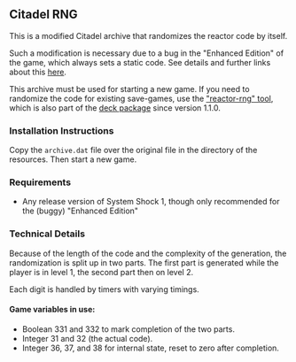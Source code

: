 ## Citadel RNG

This is a modified Citadel archive that randomizes the reactor code by itself.

Such a modification is necessary due to a bug in the "Enhanced Edition" of the game, which always sets a static code.
See details and further links about this [here](https://www.systemshock.org/index.php?topic=9890.0).

This archive must be used for starting a new game. If you need to randomize the code for existing save-games, use the ["reactor-rng" tool](https://github.com/inkyblackness/reactor-rng), which is also part of the [deck package](https://github.com/inkyblackness/deck/releases) since version 1.1.0.

### Installation Instructions

Copy the ```archive.dat``` file over the original file in the directory of the resources.
Then start a new game.

### Requirements

* Any release version of System Shock 1, though only recommended for the (buggy) "Enhanced Edition"

### Technical Details

Because of the length of the code and the complexity of the generation, the randomization is split up in two parts.
The first part is generated while the player is in level 1, the second part then on level 2.

Each digit is handled by timers with varying timings.

#### Game variables in use:

* Boolean 331 and 332 to mark completion of the two parts.
* Integer 31 and 32 (the actual code).
* Integer 36, 37, and 38 for internal state, reset to zero after completion.
